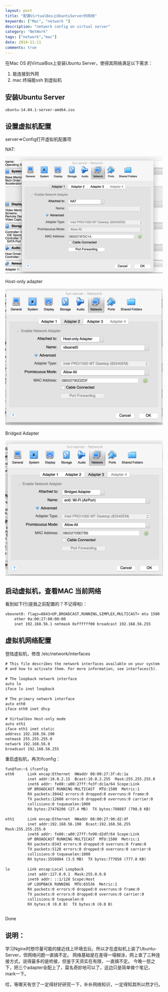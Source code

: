 ```yaml
---
layout: post
title: "配置VirtualBox上UbuntuServer的网络"
keywords: ["Mac", "network "]
description: "network config on virtual server"
category: "NetWork"
tags: ["network","mac"]
date: 2014-11-11
comments: true
---
```



在Mac OS 的VirtualBox上安装Ubuntu Server，使得其网络满足以下需求：

1. 能连接到外网
2. mac 终端能ssh 到虚拟机

## 安装Ubuntu Server

    ubuntu-14.04.1-server-amd64.iso 

## 设置虚拟机配置
server=>Config打开虚拟机配置项

NAT:

<img src="/images/adapter1.png" alt="NAT" title="nointerlace1.PNG" width="600" />


Host-only adapter

<img src="/images/adapter2.png" alt="NAT" title="Host-only adapter" width="600" />


Bridged Adapter

<img src="/images/adapter3.png" alt="NAT" title="Bridged Adapter" width="600" />


 
## 启动虚拟机，查看MAC 当前网络

看到如下行(是我之前配置的？不记得啦)：

```
vboxnet0: flags=8843<UP,BROADCAST,RUNNING,SIMPLEX,MULTICAST> mtu 1500
	ether 0a:00:27:00:00:00 
	inet 192.168.56.1 netmask 0xffffff00 broadcast 192.168.56.255
```

## 虚拟机网络配置

登陆虚拟机，修改
/etc/network/interfaces

```
# This file describes the network interfaces available on your system
# and how to activate them. For more information, see interfaces(5).

# The loopback network interface
auto lo
iface lo inet loopback

# The primary network interface
auto eth0
iface eth0 inet dhcp

# Virtualbox Host-only mode
auto eth1
iface eth1 inet static
address 192.168.56.190
netmask 255.255.255.0
network 192.168.56.0
broadcast 192.168.56.255
```

重启虚拟机，再次ifconfig：

```
fun@fun:~$ ifconfig
eth0      Link encap:Ethernet  HWaddr 08:00:27:3f:dc:1a  
          inet addr:10.0.2.15  Bcast:10.0.2.255  Mask:255.255.255.0
          inet6 addr: fe80::a00:27ff:fe3f:dc1a/64 Scope:Link
          UP BROADCAST RUNNING MULTICAST  MTU:1500  Metric:1
          RX packets:30442 errors:0 dropped:0 overruns:0 frame:0
          TX packets:12600 errors:0 dropped:0 overruns:0 carrier:0
          collisions:0 txqueuelen:1000 
          RX bytes:27478206 (27.4 MB)  TX bytes:798887 (798.8 KB)

eth1      Link encap:Ethernet  HWaddr 08:00:27:90:d2:df  
          inet addr:192.168.56.190  Bcast:192.168.56.255  Mask:255.255.255.0
          inet6 addr: fe80::a00:27ff:fe90:d2df/64 Scope:Link
          UP BROADCAST RUNNING MULTICAST  MTU:1500  Metric:1
          RX packets:8343 errors:0 dropped:0 overruns:0 frame:0
          TX packets:5120 errors:0 dropped:0 overruns:0 carrier:0
          collisions:0 txqueuelen:1000 
          RX bytes:3550804 (3.5 MB)  TX bytes:777058 (777.0 KB)

lo        Link encap:Local Loopback  
          inet addr:127.0.0.1  Mask:255.0.0.0
          inet6 addr: ::1/128 Scope:Host
          UP LOOPBACK RUNNING  MTU:65536  Metric:1
          RX packets:0 errors:0 dropped:0 overruns:0 frame:0
          TX packets:0 errors:0 dropped:0 overruns:0 carrier:0
          collisions:0 txqueuelen:0 
          RX bytes:0 (0.0 B)  TX bytes:0 (0.0 B)


```

Done

## 说明：

学习Nginx时想尽量可能的接近线上环境去玩，所以才在虚拟机上装了Ubuntu-Server，但网络问题一直搞不定。
网络基础是在差得一塌糊涂，网上查了三种连接方式，说得最多的是桥接，但鉴于天资实在有限，一直搞不定。
今晚一怒之下，把三个adapter全配上了，莫名奇妙地可以了，这边只是简单做个笔记，mark一下。

哎，等哪天有空了一定得好好研究一下，补补网络知识，一定得知其所以然才行。
